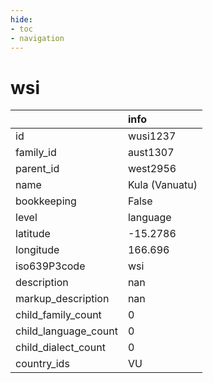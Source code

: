 ```yaml
---
hide:
- toc
- navigation
---
```

# wsi
|                      | info           |
|:---------------------|:---------------|
| id                   | wusi1237       |
| family_id            | aust1307       |
| parent_id            | west2956       |
| name                 | Kula (Vanuatu) |
| bookkeeping          | False          |
| level                | language       |
| latitude             | -15.2786       |
| longitude            | 166.696        |
| iso639P3code         | wsi            |
| description          | nan            |
| markup_description   | nan            |
| child_family_count   | 0              |
| child_language_count | 0              |
| child_dialect_count  | 0              |
| country_ids          | VU             |
